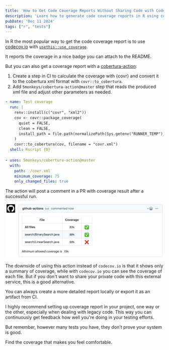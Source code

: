 ```yaml
---
title: 'How to Get Code Coverage Reports Without Sharing Code with Codecov.io'
description: 'Learn how to generate code coverage reports in R using cobertura-action without sharing your private code with codecov.io.'
pubDate: 'Dec 11 2024'
tags: ["r", "tests"]
---
```


In R the most popular way to get the code coverage report is to use [codecov.io](https://about.codecov.io/) with [`usethis::use_coverage`](https://usethis.r-lib.org/reference/use_coverage.html).

It reports the coverage in a nice badge you can attach to the README.

But you can also get a coverage report with a [cobertura-action](https://github.com/5monkeys/cobertura-action):
1. Create a step in CI to calculate the coverage with {covr} and convert it to the cobertura xml format with `covr::to_cobertura`.
2. Add `5monkeys/cobertura-action@master` step that reads the produced xml file and adjust other parameters as needed.

```yaml
- name: Test coverage
  run: |
    renv::install(c("covr", "xml2"))
    cov <- covr::package_coverage(
      quiet = FALSE,
      clean = FALSE,
      install_path = file.path(normalizePath(Sys.getenv("RUNNER_TEMP"), winslash = "/"), "package")
    )
    covr::to_cobertura(cov, filename = "covr.xml")
  shell: Rscript {0}

- uses: 5monkeys/cobertura-action@master
  with:
    path: ./covr.xml
    minimum_coverage: 75
    only_changed_files: true
```

The action will post a comment in a PR with coverage result after a successful run.

![alt text](image.png)

The downside of using this action instead of `codecov.io` is that it shows only a summary of coverage, while with `codecov.io` you can see the coverage of each file. But if you don't want to share your private code with this external service, this is a good alternative.

You can always create a more detailed report locally or export it as an artifact from CI.

I highly recommend setting up coverage report in your project, one way or the other, especially when dealing with legacy code. This way you can continuously get feedback how well you're doing in your testing efforts.

But remember, however many tests you have, they don't prove your system is good.

Find the coverage that makes you feel comfortable.
